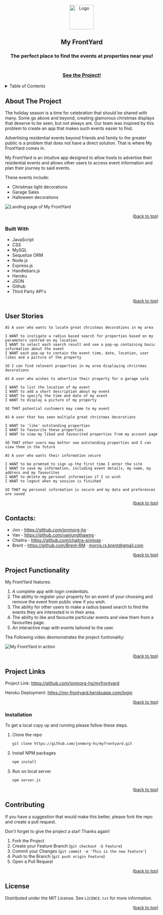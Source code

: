 <div id="top"></div>

<div align="center">
  <a href="https://github.com/jonmorg-hs/ProjProp">
    <img src="./public/images/logo.png" alt="Logo" width="80" height="80">
  </a>
  <h2>My FrontYard</h2>
  <h3>The perfect place to find the events at properties near you!<h3> 
  <br>
  <a href="https://my-frontyard.herokuapp.com/login">See the Project!</a>
</div>

<details>
  <summary>Table of Contents</summary>
  <ol>
    <li>
      <a href="#about-the-project">About The Project</a>
      <ul>
        <li><a href="#built-with">Built With</a></li>
      </ul>
    </li>
    <li><a href="#user-stories">User Stories</a></li>
    <li><a href="#contributors">Contacts</a></li>
    <li><a href="#proj-func">Project Functionality</a></li>
    <li><a href="#project-links">Project Links</a></li>
    <li><a href="#installation">Installation</a></li>
    <li><a href="#contrib">Contributions</a></li>
    <li><a href="#license">License</a></li>
  </ol>
</details>

<div id="about-the-project"></div>

## About The Project 

The holiday season is a time for celebration that should be shared with many. Some go above and beyond, creating glamorous christmas displays that deserve to be seen, but not always are. Our team was inspired by this problem to create an app that makes such events easier to find.

Advertising residential events beyond friends and family to the greater public is a problem that does not have a direct solution. That is where My FrontYard comes in.

My FrontYard is an intuitive app designed to allow hosts to advertise their residential events and allows other users to access event information and plan their journey to said events.

These events include:
- Christmas light decorations
- Garage Sales 
- Halloween decorations


![Landing page of My FrontYard](./public/images/MyFrontyard-hm-scs.png)

<p align="right">(<a href="#top">back to top</a>)</p>

<div id="built-with"></div>

### Built With 

- JavaScript
- CSS
- MySQL 
- Sequelize ORM
- Node.js 
- Express.js 
- Handlebars.js 
- Heroku
- JSON
- Github
- Third Party API's

<p align="right">(<a href="#top">back to top</a>)</p>

<div id="user-stories"></div>

## User Stories 

```
AS A user who wants to locate great christmas decorations in my area

I WANT to instigate a radius based search for properties based on my parameters centred on my location
I WANT to select each search result and see a pop-up containing basic information about the event 
I WANT each pop-up to contain the event time, date, location, user likes and a picture of the property 

SO I can find relevent properties in my area displaying christmas decorations
```

```
AS A user who wishes to advertise their property for a garage sale

I WANT to list the location of my event
I WANT to add a short description about my event
I WANT to specify the time and date of my event
I WANT to display a picture of my property

SO THAT potential customers may come to my event
```

```
AS A user that has seen multiple great christmas decorations 

I WANT to 'like' outstanding properties 
I WANT to favourite these properties
I WANT to view my liked and favourited properties from my account page

SO THAT other users may better see outstanding properties and I can view them in the future
```

```
AS A user who wants their information secure

I WANT to be promted to sign up the first time I enter the site
I WANT to save my information, including event details, my name, my address and my favourites
I WANT to delete my personal information if I so wish
I WANT to logout when my session is finished

SO THAT my personal information is secure and my data and preferences are saved
```
<p align="right">(<a href="#top">back to top</a>)</p>

<div id="contributors"></div>

## Contacts: 

- Jon - https://github.com/jonmorg-hs ·
- Van - https://github.com/vanjungthawng ·
- Chaitra - https://github.com/chaitra-srinivas ·
- Brent - https://github.com/Brent-RM · morris.rs.brent@gmail.com

<p align="right">(<a href="#top">back to top</a>)</p>

<div id="proj-func"></div>

## Project Functionality 

My FrontYard features:
1. A complete app with login credentials.
2. The ability to register your property for an event of your choosing and remove the event from public view if you wish.
3. The ability for other users to make a radius based search to find the events they are interested in in their area.
4. The ability to like and favourite particular events and view them from a favourites page.
5. An interactive map with events tailored to the user.

The Following video deomonstrates the project funtionality: 

![My FrontYard in action](./public/images/MFY-gif.gif)

<p align="right">(<a href="#top">back to top</a>)</p>

<div id="project-links"></div>

## Project Links 

Project Link: https://github.com/jonmorg-hs/myfrontyard

Heroku Deployment: https://my-frontyard.herokuapp.com/login

<p align="right">(<a href="#top">back to top</a>)</p>

<div id="installation"></div>

### Installation

To get a local copy up and running please follow these steps.

1. Clone the repo
   ```sh
   git clone https://github.com/jonmorg-hs/myfrontyard.git
   ```
2. Install NPM packages
   ```sh
   npm install
   ```
3. Run on local server
   ```sh
   npm server.js
   ```

<p align="right">(<a href="#top">back to top</a>)</p>

<div id="contrib"></div>

## Contributing

If you have a suggestion that would make this better, please fork the repo and create a pull request.

Don't forget to give the project a star! Thanks again!

1. Fork the Project
2. Create your Feature Branch (`git checkout -b Feature`)
3. Commit your Changes (`git commit -m 'This is the new feature'`)
4. Push to the Branch (`git push origin Feature`)
5. Open a Pull Request

<p align="right">(<a href="#top">back to top</a>)</p>

<div id="licence"></div>

## License
Distributed under the MIT License. See `LICENCE.txt` for more information.

<p align="right">(<a href="#top">back to top</a>)</p>
